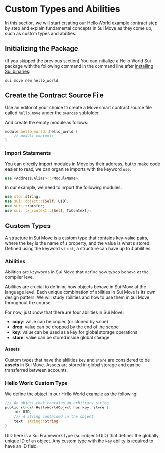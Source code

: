 # Custom Types and Abilities

In this section, we will start creating our Hello World example contract step by step and explain fundamental concepts in Sui Move as they come up, such as custom types and abilities. 

## Initializing the Package

(If you skipped the previous section) You can initialize a Hello World Sui package with the following command in the command line after [installing Sui binaries](./1_set_up_environment.md#install-sui-binaries-locally):

`sui move new hello_world`

## Create the Contract Source File

Use an editor of your choice to create a Move smart contract source file called `hello.move` under the `sources` subfolder. 

And create the empty module as follows:

```rust
module hello_world::hello_world {
    // module contents
}
```

### Import Statements

You can directly import modules in Move by their address, but to make code easier to read, we can organize imports with the keyword `use`. 

```rust
use <Address/Alias>::<ModuleName>;
```

In our example, we need to import the following modules:

```rust
use std::string;
use sui::object::{Self, UID};
use sui::transfer;
use sui::tx_context::{Self, TxContext};
```

## Custom Types

A structure in Sui Move is a custom type that contains key-value pairs, where the key is the name of a property, and the value is what's stored. Defined using the keyword `struct`, a structure can have up to 4 abilities.

### Abilities

Abilities are keywords in Sui Move that define how types behave at the compiler level. 

Abilities are crucial to defining how objects behave in Sui Move at the language level. Each unique combination of abilities in Sui Move is its own design pattern. We will study abilities and how to use them in Sui Move throughout the course.

For now, just know that there are four abilities in Sui Move:

- **copy**: value can be copied (or cloned by value)
- **drop**: value can be dropped by the end of the scope
- **key**: value can be used as a key for global storage operations
- **store**: value can be stored inside global storage

#### Assets

Custom types that have the abilities `key` and `store` are considered to be **assets** in Sui Move. Assets are stored in global storage and can be transferred between accounts.  

### Hello World Custom Type

We define the object in our Hello World example as the following:

```rust
/// An object that contains an arbitrary string
public struct HelloWorldObject has key, store {
  	id: UID,
  	/// A string contained in the object
  	text: string::String
}
```

UID here is a Sui Framework type (sui::object::UID) that defines the globally unique ID of an object. Any custom type with the `key` ability is required to have an ID field. 

